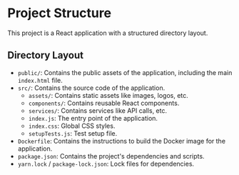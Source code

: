 # Project Structure

This project is a React application with a structured directory layout.

## Directory Layout

-   `public/`: Contains the public assets of the application, including the main `index.html` file.
-   `src/`: Contains the source code of the application.
    -   `assets/`: Contains static assets like images, logos, etc.
    -   `components/`: Contains reusable React components.
    -   `services/`: Contains services like API calls, etc.
    -   `index.js`: The entry point of the application.
    -   `index.css`: Global CSS styles.
    -   `setupTests.js`: Test setup file.
-   `Dockerfile`: Contains the instructions to build the Docker image for the application.
-   `package.json`: Contains the project's dependencies and scripts.
-   `yarn.lock` / `package-lock.json`: Lock files for dependencies.
